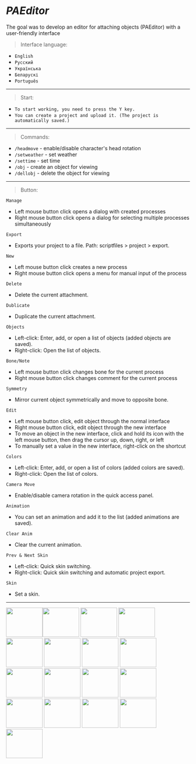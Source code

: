 # *PAEditor*

The goal was to develop an editor for attaching objects (PAEditor) with a user-friendly interface

> Interface language:
- ```English```
- ```Русский```
- ```Українська```
- ```Беларускі```
- ```Português```

---
> Start:
- ```To start working, you need to press the Y key.```
- ```You can create a project and upload it. (The project is automatically saved.)```
---
> Commands:
- ```/headmove``` - enable/disable character's head rotation
- ```/setweather``` - set weather
- ```/settime``` - set time
- ```/obj``` - create an object for viewing
- ```/dellobj``` - delete the object for viewing
---
> Button:

```Manage```
- Left mouse button click opens a dialog with created processes
- Right mouse button click opens a dialog for selecting multiple processes simultaneously

```Export```
- Exports your project to a file. Path: scriptfiles > project > export.

```New```
- Left mouse button click creates a new process
- Right mouse button click opens a menu for manual input of the process

```Delete```
- Delete the current attachment.

```Dublicate```
- Duplicate the current attachment.

```Objects```
- Left-click: Enter, add, or open a list of objects (added objects are saved).
- Right-click: Open the list of objects.

```Bone/Note```
- Left mouse button click changes bone for the current process
- Right mouse button click changes comment for the current process

```Symmetry```
- Mirror current object symmetrically and move to opposite bone.

```Edit```
- Left mouse button click, edit object through the normal interface
- Right mouse button click, edit object through the new interface
- To move an object in the new interface, click and hold its icon with the left mouse button, then drag the cursor up, down, right, or left
- To manually set a value in the new interface, right-click on the shortcut

```Colors```
- Left-click: Enter, add, or open a list of colors (added colors are saved).
- Right-click: Open the list of colors.

```Camera Move```
- Enable/disable camera rotation in the quick access panel.

```Animation```
- You can set an animation and add it to the list (added animations are saved).

```Clear Anim```
- Clear the current animation.

```Prev & Next Skin```
- Left-click: Quick skin switching.
- Right-click: Quick skin switching and automatic project export.

```Skin```
- Set a skin.
---

<img src="https://i.imgur.com/FXN1u5c.png" width="100" height="80"><img src="https://i.imgur.com/REl3jcX.png" width="100" height="80">
<img src="https://i.imgur.com/Ylx3cHn.png" width="100" height="80">
<img src="https://i.imgur.com/IHiZg3p.png" width="100" height="80">
<img src="https://i.imgur.com/tPRDh4h.png" width="100" height="80">
<img src="https://i.imgur.com/k7AsLeR.png" width="100" height="80">
<img src="https://i.imgur.com/PT9D3TU.png" width="100" height="80">
<img src="https://i.imgur.com/gJkKEv7.png" width="100" height="80">
<img src="https://i.imgur.com/dVDn74g.png" width="100" height="80">
<img src="https://i.imgur.com/K4EO5VW.png" width="100" height="80">
<img src="https://i.imgur.com/BuNrENW.png" width="100" height="80">
<img src="https://i.imgur.com/BuNrENW.png" width="100" height="80">
<img src="https://i.imgur.com/9jiURlQ.png" width="100" height="80">
<img src="https://i.imgur.com/E1XuuaE.png" width="100" height="80">
<img src="https://i.imgur.com/PtHTkHf.png" width="100" height="80">
<img src="https://i.imgur.com/wLuEMlY.png" width="100" height="80">
<img src="https://i.imgur.com/9fYuZ3Q.png" width="100" height="80">
